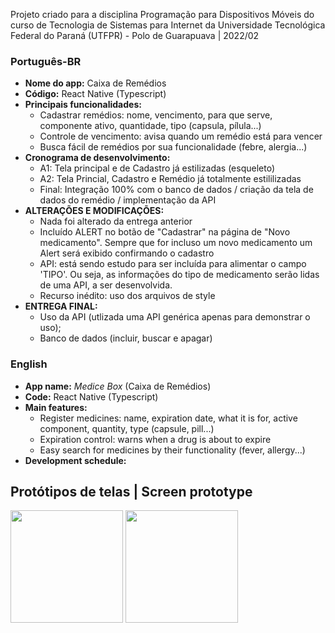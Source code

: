 Projeto criado para a disciplina Programação para Dispositivos Móveis do curso de Tecnologia de Sistemas para Internet da Universidade Tecnológica Federal do Paraná (UTFPR) - Polo de Guarapuava | 2022/02

### Português-BR
- **Nome do app:** Caixa de Remédios
- **Código:** React Native (Typescript)
- **Principais funcionalidades:** 
    * Cadastrar remédios: nome, vencimento, para que serve, componente ativo, quantidade, tipo (capsula, pílula...)
    * Controle de vencimento: avisa quando um remédio está para vencer
    * Busca fácil de remédios por sua funcionalidade (febre, alergia...)
- **Cronograma de desenvolvimento:** 
    * A1: Tela principal e de Cadastro já estilizadas (esqueleto)
    * A2: Tela Princial, Cadastro e Remédio já totalmente estililizadas
    * Final: Integração 100% com o banco de dados / criação da tela de dados do remédio / implementação da API
- **ALTERAÇÕES E MODIFICAÇÕES:**
    * Nada foi alterado da entrega anterior
    * Incluído ALERT no botão de "Cadastrar" na página de "Novo medicamento". Sempre que for incluso um novo medicamento um Alert será exibido confirmando o cadastro
    * API: está sendo estudo para ser incluída para alimentar o campo 'TIPO'. Ou seja, as informações do tipo de medicamento serão lidas de uma API, a ser desenvolvida. 
    * Recurso inédito: uso dos arquivos de style
- **ENTREGA FINAL:**
    * Uso da API (utlizada uma API genérica apenas para demonstrar o uso);
    * Banco de dados (incluir, buscar e apagar)



### English
- **App name:**  *Medice Box* (Caixa de Remédios)
- **Code:** React Native (Typescript)
- **Main features:**
    * Register medicines: name, expiration date, what it is for, active component, quantity, type (capsule, pill...)
    * Expiration control: warns when a drug is about to expire
    * Easy search for medicines by their functionality (fever, allergy...)
- **Development schedule:**



## Protótipos de telas | Screen prototype

<img height="180em" src="https://by3301files.storage.live.com/y4mMMbNgaI7Ca-Id3EXS5ZWhLDbjLFnwT-dm962-zHmMghzgpqQcsKoJIEyAK7MpZAlbk2YO-vNKnLYTQVo5ipmAwEvvKD3k7brnb0XICkyNKpSsT3JvgUew1OS-HMldqyjEKZ58LnV4Qs48D2OIzWMl74B74ptSGlnn4ZPvykRx8KMi6IBOEUBPsMRzAJgRVMIy4tWttn4wKZzapNtd9dEqw/logo.png?psid=1&width=525&height=196"/>

<img height="180em" src="https://by3301files.storage.live.com/y4mGe3OKA11hYvk9FIcq_caXz6X8IAY0a18nNuo73xSBGi8dRnR1CiRsNRBK65X6A7dxWJCHoQRFs9I0SEogyRf1_4ZBOyrhUdxr_y_xIf5FmxfbRuoME3extpQs5fgGqPRkf9HgCsJl15Equ9vN4ahwhOhdT2R6uhJVYQuw06QeoER-ZjDg644pTgZC7XGw3kwdkZ7zoExgysAatFYYlyFww/main_screen.png?psid=1&width=610&height=1082"/>
